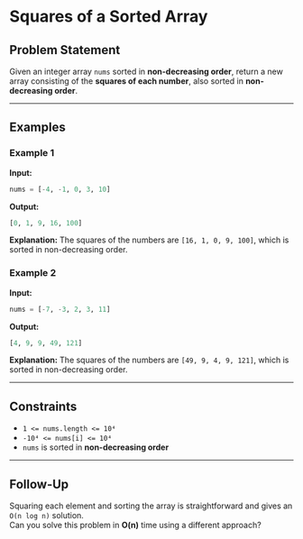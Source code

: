 # Squares of a Sorted Array

## Problem Statement

Given an integer array `nums` sorted in **non-decreasing order**, return a new array consisting of the **squares of each number**, also sorted in **non-decreasing order**.

---

## Examples

### Example 1

**Input:**
```python
nums = [-4, -1, 0, 3, 10]
```
**Output:**
```python
[0, 1, 9, 16, 100]
```
**Explanation:**
The squares of the numbers are `[16, 1, 0, 9, 100]`, which is sorted in non-decreasing order.

### Example 2
**Input:**
```python
nums = [-7, -3, 2, 3, 11]
```
**Output:**
```python
[4, 9, 9, 49, 121]
```
**Explanation:**
The squares of the numbers are `[49, 9, 4, 9, 121]`, which is sorted in non-decreasing order.


---

## Constraints

- `1 <= nums.length <= 10⁴`
- `-10⁴ <= nums[i] <= 10⁴`
- `nums` is sorted in **non-decreasing order**

---

## Follow-Up

Squaring each element and sorting the array is straightforward and gives an `O(n log n)` solution.  
Can you solve this problem in **O(n)** time using a different approach?
